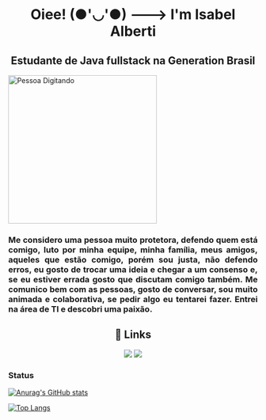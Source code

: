 <h1 align="center"> Oiee! (●'◡'●) ---> I'm Isabel Alberti </h1>

<h2 align="center">Estudante de Java fullstack na Generation Brasil </h2>

<p>
  <img src="https://i.giphy.com/media/qgQUggAC3Pfv687qPC/giphy.webp"   alt="Pessoa Digitando" width="300" align="middle">
  </p>

<h3 align="justify"> Me considero uma pessoa muito protetora, defendo quem está comigo, luto por minha equipe, minha família, meus amigos, aqueles que estão comigo, porém sou justa, não defendo erros, eu gosto de trocar uma ideia e chegar a um consenso e, se eu estiver errada gosto que discutam comigo também.
Me comunico bem com as pessoas, gosto de conversar, sou muito animada e colaborativa, se pedir algo eu tentarei fazer.
Entrei na área de TI e descobri uma paixão.</h3>

<H2 align="center"> 🔗 Links </H2>

<div align="center">
    <a href = "mailto:isabel.andrade1@hotmail.com"><img src="https://img.shields.io/badge/-email-%23333?style=for-the-badge&logo=gmail&logoColor=white" target="_blank"></a>
    <a href="https://www.linkedin.com/in/isabel-alberti target="_blank"><img src="https://img.shields.io/badge/-LinkedIn-%230077B5?style=for-the-badge&logo=linkedin&logoColor=white" target="_blank"></a> 
  </div>
  
  ### Status

[![Anurag's GitHub stats](https://github-readme-stats.vercel.app/api?username=isabelalberti&hide=issues,contribs&count_private=true)](https://github.com/anuraghazra/github-readme-stats)

[![Top Langs](https://github-readme-stats.vercel.app/api/top-langs/?username=isabelalberti&langs_count=8&layout=compact)](https://github.com/anuraghazra/github-readme-stats)
